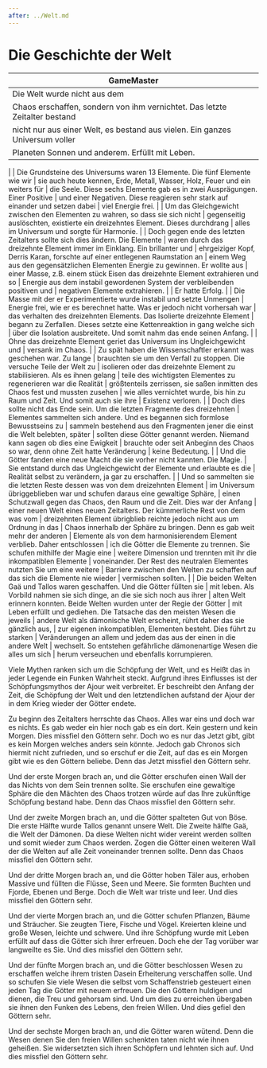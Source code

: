 ```yaml
---
after: ../Welt.md
---
```


# Die Geschichte der Welt

| GameMaster
|-------------------------------------------------------------------------------
| Die Welt wurde nicht aus dem
| Chaos erschaffen, sondern von ihm vernichtet. Das letzte Zeitalter bestand 
| nicht nur aus einer Welt, es bestand aus vielen. Ein ganzes Universum voller
| Planeten Sonnen und anderem. Erfüllt mit Leben.
| 
| Die Grundsteine des Universums waren 13 Elemente. Die fünf Elemente wie wir
| sie auch heute kennen, Erde, Metall, Wasser, Holz, Feuer und ein weiters für
| die Seele. Diese sechs Elemente gab es in zwei Ausprägungen. Einer Positive
| und einer Negativen. Diese reagieren sehr stark auf einander und setzen dabei
| viel Energie frei.
| 
| Um das Gleichgewicht zwischen den Elementen zu wahren, so dass sie sich nicht
| gegenseitig auslöschten, existierte ein dreizehntes Element. Dieses durchdrang
| alles im Universum und sorgte für Harmonie.
| 
| Doch gegen ende des letzten Zeitalters sollte sich dies ändern. Die Elemente
| waren durch das dreizehnte Element immer im Einklang. Ein brillanter und
| ehrgeiziger Kopf, Derris Karan, forschte auf einer entlegenen Raumstation an
| einem Weg aus den gegensätzlichen Elementen Energie zu gewinnen. Er wollte aus
| einer Masse, z.B. einem stück Eisen das dreizehnte Element extrahieren und so
| Energie aus dem instabil gewordenen System der verbleibenden positiven und
| negativen Elemente extrahieren.
| 
| Er hatte Erfolg.
| 
| Die Masse mit der er Experimentierte wurde instabil und setzte Unmengen
| Energie frei, wie er es berechnet hatte. Was er jedoch nicht vorhersah war
| das verhalten des dreizehnten Elements. Das Isolierte dreizehnte Element
| begann zu Zerfallen. Dieses setzte eine Kettenreaktion in gang welche sich
| über die Isolation ausbreitete. Und somit nahm das ende seinen Anfang.
| 
| Ohne das dreizehnte Element geriet das Universum ins Ungleichgewicht und
| versank im Chaos.
| 
| Zu spät haben die Wissenschaftler erkannt was geschehen war. Zu lange
| brauchten sie um den Verfall zu stoppen. Die versuche Teile der Welt zu
| isolieren oder das dreizehnte Element zu stabilisieren. Als es ihnen gelang
| teile des wichtigsten  Elementes zu regenerieren war die Realität
| größtenteils zerrissen, sie saßen inmitten des Chaos fest und mussten zusehen
| wie alles vernichtet wurde, bis hin zu Raum und Zeit. Und somit auch sie ihre
| Existenz verloren.
| 
| Doch dies sollte nicht das Ende sein. Um die letzten Fragmente des dreizehnten
| Elementes sammelten sich andere. Und es begannen sich formlose Bewusstseins zu
| sammeln bestehend aus den Fragmenten jener die einst die Welt belebten, später
| sollten diese Götter genannt werden. Niemand kann sagen ob dies eine Ewigkeit
| brauchte oder seit Anbeginn des Chaos so war, denn ohne Zeit hatte Veränderung
| keine Bedeutung.
| 
| Und die Götter fanden eine neue Macht die sie vorher nicht kannten. Die Magie.
| Sie entstand durch das Ungleichgewicht der Elemente und erlaubte es die
| Realität selbst zu verändern, ja gar zu erschaffen.
| 
| Und so sammelten sie die letzten Reste dessen was von dem dreizehnten Element
| im Universum übriggeblieben war und schufen daraus eine gewaltige Sphäre,
| einen Schutzwall gegen das Chaos, den Raum und die Zeit. Dies war der Anfang
| einer neuen Welt eines neuen Zeitalters. Der kümmerliche Rest von dem was vom
| dreizehnten Element übrigblieb reichte jedoch nicht aus um Ordnung in das
| Chaos innerhalb der Sphäre zu bringen. Denn es gab weit mehr der anderen
| Elemente als von dem harmonisierendem Element verblieb. Daher entschlossen 
| ich die Götter die Elemente zu trennen. Sie schufen mithilfe der Magie eine
| weitere Dimension und trennten mit ihr die inkompatiblen Elemente
| voneinander. Der Rest des neutralen Elementes nutzten Sie um eine weitere
| Barriere zwischen den Welten zu schaffen auf das sich die Elemente nie wieder
| vermischen sollten.
| 
| Die beiden Welten Gaä und Tallos waren geschaffen. Und die Götter füllten sie
| mit leben. Als Vorbild nahmen sie sich dinge, an die sie sich noch aus ihrer
| alten Welt erinnern konnten. Beide Welten wurden unter der Regie der Götter
| mit Leben erfüllt und gediehen. Die Tatsache das den meisten Wesen die jeweils
| andere Welt als dämonische Welt erscheint, rührt daher das sie gänzlich aus,
| zur eigenen inkompatiblen, Elementen besteht. Dies führt zu starken
| Veränderungen an allem und jedem das aus der einen in die andere Welt
| wechselt. So entstehen gefährliche dämonenartige Wesen die alles um sich
| herum verseuchen und ebenfalls korrumpieren. 


Viele Mythen ranken sich um die Schöpfung der Welt, und es Heißt das in jeder
Legende ein Funken Wahrheit steckt. Aufgrund ihres Einflusses ist der
Schöpfungsmythos der Ajour weit verbreitet. Er beschreibt den Anfang der Zeit,
die Schöpfung der Welt und den letztendlichen aufstand der Ajour der in dem
Krieg wieder der Götter endete.

Zu beginn des Zeitalters herrschte das Chaos. Alles war eins und doch war es
nichts. Es gab weder ein hier noch gab es ein dort. Kein gestern und kein
Morgen. Dies missfiel den Göttern sehr. Doch wo es nur das Jetzt gibt, gibt es
kein Morgen welches anders sein könnte. Jedoch gab Chronos sich hiermit nicht
zufrieden, und so erschuf er die Zeit, auf das es ein Morgen gibt wie es den
Göttern beliebe. Denn das Jetzt missfiel den Göttern sehr.

Und der erste Morgen brach an, und die Götter erschufen einen Wall der das
Nichts von dem Sein trennen sollte. Sie erschufen eine gewaltige Sphäre die den
Mächten des Chaos trotzen würde auf das Ihre zukünftige Schöpfung bestand habe.
Denn das Chaos missfiel den Göttern sehr.

Und der zweite Morgen brach an, und die Götter spalteten Gut von Böse. Die erste
Hälfte wurde Tallos genannt unsere Welt. Die Zweite hälfte Gaä, die Welt der
Dämonen. Da diese Welten nicht wider vereint werden sollten und somit wieder zum
Chaos werden. Zogen die Götter einen weiteren Wall der die Welten auf alle Zeit
voneinander trennen sollte. Denn das Chaos missfiel den Göttern sehr.

Und der dritte Morgen brach an, und die Götter hoben Täler aus, erhoben Massive
und füllten die Flüsse, Seen und Meere. Sie formten Buchten und Fjorde, Ebenen
und Berge. Doch die Welt war triste und leer. Und dies missfiel den Göttern
sehr.

Und der vierte Morgen brach an, und die Götter schufen Pflanzen, Bäume und
Sträucher. Sie zeugten Tiere, Fische und Vögel. Kreierten kleine und große
Wesen, leichte und schwere. Und ihre Schöpfung wurde mit Leben erfüllt auf dass
die Götter sich ihrer erfreuen. Doch ehe der Tag vorüber war langweilte es Sie.
Und dies missfiel den Göttern sehr.

Und der fünfte Morgen brach an, und die Götter beschlossen Wesen zu erschaffen
welche ihrem tristen Dasein Erheiterung verschaffen solle. Und so schufen Sie
viele Wesen die selbst vom Schaffenstrieb gesteuert einen jeden Tag die Götter
mit neuem erfreuen. Die den Göttern huldigen und dienen, die Treu und gehorsam
sind. Und um dies zu erreichen übergaben sie ihnen den Funken des Lebens, den
freien Willen. Und dies gefiel den Göttern sehr.

Und der sechste Morgen brach an, und die Götter waren wütend. Denn die Wesen
denen Sie den freien Willen schenkten taten nicht wie ihnen geheißen. Sie
widersetzten sich ihren Schöpfern und lehnten sich auf. Und dies missfiel den
Göttern sehr.

